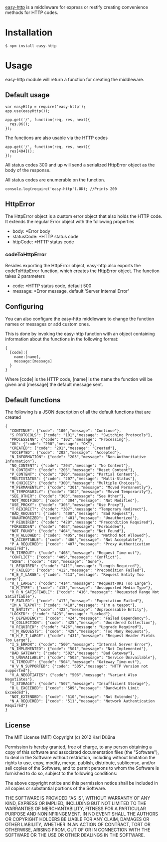 [easy-http](https://github.com/DeadAlready/node-easy-http) is a middleware for express or restify creating convenience methods for HTTP codes.

# Installation

    $ npm install easy-http

# Usage

easy-http module will return a function for creating the middleware. 

## Default usage

    var easyHttp = require('easy-http');
    app.use(easyHttp());

    app.get('/', function(req, res, next){
      res.OK();
    });

The functions are also usable via the HTTP codes

    app.get('/', function(req, res, next){
      res[404]();
    });

All status codes 300 and up will send a serialized HttpError object as the body of the response.

All status codes are enumerable on the function.

    console.log(require('easy-http').OK); //Prints 200

## HttpError

The HttpError object is a custom error object that also holds the HTTP code.
It extends the regular Error object with the following properties

+ body: *Error body
+ statusCode: *HTTP status code
+ httpCode: *HTTP status code

### codeToHttpError

Besides exporting the HttpError object, easy-http also exports the codeToHttpError function,
which creates the HttpError object. The function takes 2 parameters

+ code: *HTTP status code, default 500
+ message: *Error message, default 'Server Internal Error'

## Configuring

You can also configure the easy-http middleware to change the function names or messages or add custom ones.

This is done by invoking the easy-http function with an object 
containing information about the functions in the following format:

    {
      [code]:{
        name:[name],
        message:[message]
      }
    }

Where [code] is the HTTP code, [name] is the name the function will be given 
and [message] the default message sent.

## Default functions

The following is a JSON description of all the default functions that are created

    {
      "CONTINUE": {"code": "100","message": "Continue"},
      "S_PROTOCOLS": {"code": "101","message": "Switching Protocols"},
      "PROCESSING": {"code": "102","message": "Processing"},
      "OK": {"code": "200","message": "OK"},
      "CREATED": {"code": "201","message": "Created"},
      "ACCEPTED": {"code": "202","message": "Accepted"},
      "N_INFORMATION": {"code": "203","message": "Non-Authoritative Information"},
      "NO_CONTENT": {"code": "204","message": "No Content"},
      "R_CONTENT": {"code": "205","message": "Reset Content"},
      "P_CONTENT": {"code": "206","message": "Partial Content"},
      "MULTISTATUS": {"code": "207","message": "Multi-Status"},
      "M_CHOICES": {"code": "300","message": "Multiple Choices"},
      "M_PERMANENTLY": {"code": "301","message": "Moved Permanently"},
      "M_TEMPORARILY": {"code": "302","message": "Moved Temporarily"},
      "SEE_OTHER": {"code": "303","message": "See Other"},
      "NOT_MODIFIED": {"code": "304","message": "Not Modified"},
      "USE_PROXY": {"code": "305","message": "Use Proxy"},
      "T_REDIRECT": {"code": "307","message": "Temporary Redirect"},
      "BAD_REQUEST": {"code": "400","message": "Bad Request"},
      "UNAUTHORIZED": {"code": "401","message": "Unauthorized"},
      "P_REQUIRED": {"code": "428","message": "Precondition Required"},
      "FORBIDDEN": {"code": "403","message": "Forbidden"},
      "NOT_FOUND": {"code": "404","message": "Not Found"},
      "M_N_ALLOWED": {"code": "405","message": "Method Not Allowed"},
      "N_ACCEPTABLE": {"code": "406","message": "Not Acceptable"},
      "P_A_REQUIRED": {"code": "407","message": "Proxy Authentication Required"},
      "R_TIMEOUT": {"code": "408","message": "Request Time-out"},
      "CONFLICT": {"code": "409","message": "Conflict"},
      "GONE": {"code": "410","message": "Gone"},
      "L_REQUIRED": {"code": "411","message": "Length Required"},
      "P_FAILED": {"code": "412","message": "Precondition Failed"},
      "R_E_T_LARGE": {"code": "413","message": "Request Entity Too Large"},
      "R_T_LARGE": {"code": "414","message": "Request-URI Too Large"},
      "U_M_TYPE": {"code": "415","message": "Unsupported Media Type"},
      "R_R_N_SATISFIABLE": {"code": "416","message": "Requested Range Not Satisfiable"},
      "E_FAILED": {"code": "417","message": "Expectation Failed"},
      "IM_A_TEAPOT": {"code": "418","message": "I'm a teapot"},
      "U_ENTITY": {"code": "422","message": "Unprocessable Entity"},
      "LOCKED": {"code": "423","message": "Locked"},
      "F_DEPENDENCY": {"code": "424","message": "Failed Dependency"},
      "U_COLLECTION": {"code": "425","message": "Unordered Collection"},
      "U_REQUIRED": {"code": "426","message": "Upgrade Required"},
      "T_M_REQUESTS": {"code": "429","message": "Too Many Requests"},
      "R_H_F_T_LARGE": {"code": "431","message": "Request Header Fields Too Large"},
      "I_S_ERROR": {"code": "500","message": "Internal Server Error"},
      "N_IMPLEMENTED": {"code": "501","message": "Not Implemented"},
      "BAD_GATEWAY": {"code": "502","message": "Bad Gateway"},
      "S_UNAVAILABLE": {"code": "503","message": "Service Unavailable"},
      "G_TIMEOUT": {"code": "504","message": "Gateway Time-out"},
      "H_V_N_SUPPORTED": {"code": "505","message": "HTTP Version not supported"},
      "V_A_NEGOTIATES": {"code": "506","message": "Variant Also Negotiates"},
      "I_STORAGE": {"code": "507","message": "Insufficient Storage"},
      "B_L_EXCEEDED": {"code": "509","message": "Bandwidth Limit Exceeded"},
      "NOT_EXTENDED": {"code": "510","message": "Not Extended"},
      "N_A_REQUIRED": {"code": "511","message": "Network Authentication Required"}
    }

## License

The MIT License (MIT)
Copyright (c) 2012 Karl Düüna

Permission is hereby granted, free of charge, to any person obtaining a copy of
this software and associated documentation files (the "Software"), to deal in
the Software without restriction, including without limitation the rights to
use, copy, modify, merge, publish, distribute, sublicense, and/or sell copies of
the Software, and to permit persons to whom the Software is furnished to do so,
subject to the following conditions:

The above copyright notice and this permission notice shall be included in all
copies or substantial portions of the Software.

THE SOFTWARE IS PROVIDED "AS IS", WITHOUT WARRANTY OF ANY KIND, EXPRESS OR
IMPLIED, INCLUDING BUT NOT LIMITED TO THE WARRANTIES OF MERCHANTABILITY,
FITNESS FOR A PARTICULAR PURPOSE AND NONINFRINGEMENT. IN NO EVENT SHALL THE
AUTHORS OR COPYRIGHT HOLDERS BE LIABLE FOR ANY CLAIM, DAMAGES OR OTHER
LIABILITY, WHETHER IN AN ACTION OF CONTRACT, TORT OR OTHERWISE, ARISING FROM,
OUT OF OR IN CONNECTION WITH THE SOFTWARE OR THE USE OR OTHER DEALINGS IN THE
SOFTWARE.